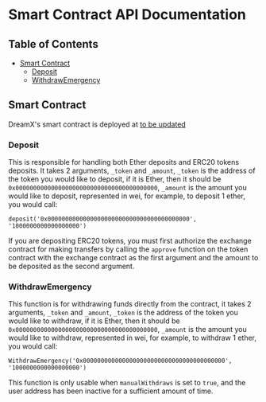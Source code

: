 # Smart Contract API Documentation

## Table of Contents

*   [Smart Contract](#smart-contract)
    *    [Deposit](#deposit)
    *    [WithdrawEmergency](#withdrawemergency)

## Smart Contract

DreamX's smart contract is deployed at [to be updated](https://www.google.com/)

### Deposit

This is responsible for handling both Ether deposits and ERC20 tokens deposits. It takes 2 arguments, `_token` and `_amount`, `_token` is the address of the token you would like to deposit, if it is Ether, then it should be `0x0000000000000000000000000000000000000000`, `_amount` is the amount you would like to deposit, represented in wei, for example, to deposit 1 ether, you would call:

```
deposit('0x0000000000000000000000000000000000000000', '1000000000000000000')
```

If you are depositing ERC20 tokens, you must first authorize the exchange contract for making transfers by calling the `approve` function on the token contract with the exchange contract as the first argument and the amount to be deposited as the second argument.

### WithdrawEmergency

This function is for withdrawing funds directly from the contract, it takes 2 arguments, `_token` and `_amount`, `_token` is the address of the token you would like to withdraw, if it is Ether, then it should be `0x0000000000000000000000000000000000000000`, `_amount` is the amount you would like to withdraw, represented in wei, for example, to withdraw 1 ether, you would call:

```
WithdrawEmergency('0x0000000000000000000000000000000000000000', '1000000000000000000')
```

This function is only usable when `manualWithdraws` is set to `true`, and the user address has been inactive for a sufficient amount of time.
